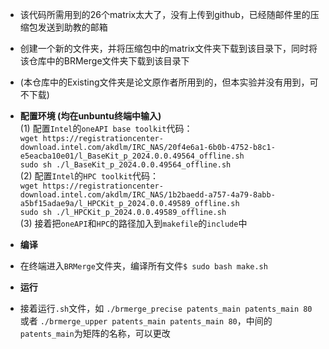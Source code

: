 - 该代码所需用到的26个matrix太大了，没有上传到github，已经随邮件里的压缩包发送到助教的邮箱  
- 创建一个新的文件夹，并将压缩包中的matrix文件夹下载到该目录下，同时将该仓库中的BRMerge文件夹下载到该目录下  
- (本仓库中的Existing文件夹是论文原作者所用到的，但本实验并没有用到，可不下载)

- **配置环境  (均在unbuntu终端中输入)**  
(1) 配置`Intel`的`oneAPI base toolkit`代码：  
`wget https://registrationcenter-download.intel.com/akdlm/IRC_NAS/20f4e6a1-6b0b-4752-b8c1-e5eacba10e01/l_BaseKit_p_2024.0.0.49564_offline.sh`  
`sudo sh ./l_BaseKit_p_2024.0.0.49564_offline.sh`  
(2) 配置`Intel`的`HPC toolkit`代码：  
`wget https://registrationcenter-download.intel.com/akdlm/IRC_NAS/1b2baedd-a757-4a79-8abb-a5bf15adae9a/l_HPCKit_p_2024.0.0.49589_offline.sh`  
`sudo sh ./l_HPCKit_p_2024.0.0.49589_offline.sh`  
(3) 接着把`oneAPI`和`HPC`的路径加入到`makefile`的`include`中

- **编译**  
- 在终端进入`BRMerge`文件夹，编译所有文件`$ sudo bash make.sh`  

- **运行**
- 接着运行`.sh`文件，如 `./brmerge_precise patents_main patents_main 80` 或者 `./brmerge_upper patents_main patents_main 80`，中间的`patents_main`为矩阵的名称，可以更改
